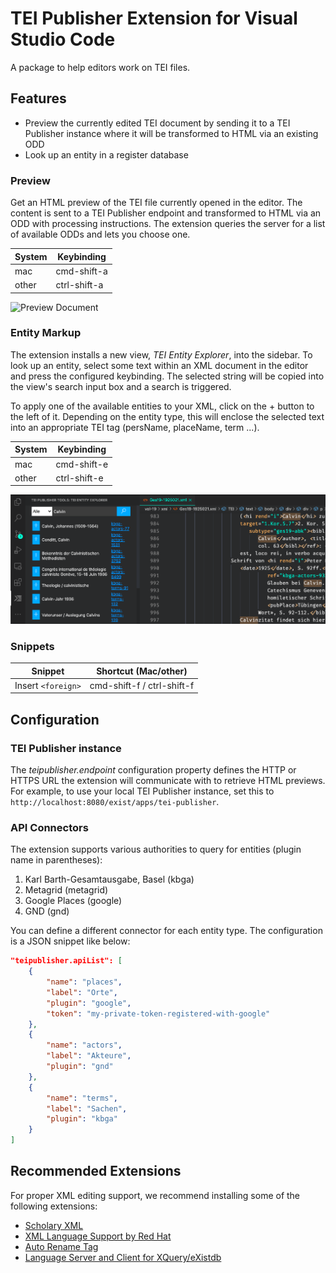 # TEI Publisher Extension for Visual Studio Code

A package to help editors work on TEI files.

## Features

* Preview the currently edited TEI document by sending it to a TEI Publisher instance where it will be transformed to HTML via an existing ODD
* Look up an entity in a register database
### Preview

Get an HTML preview of the TEI file currently opened in the editor. The content is sent to a TEI Publisher endpoint and transformed to HTML via an ODD with processing instructions. The extension queries the server for a list of available ODDs and lets you choose one.

System | Keybinding
---------|----------
 mac | cmd-shift-a
 other | ctrl-shift-a

![Preview Document](media/screen-preview.gif)

### Entity Markup

The extension installs a new view, _TEI Entity Explorer_, into the sidebar. To look up an entity, select some text within an XML document in the editor and press the configured keybinding. The selected string will be copied into the view's search input box and a search is triggered.

To apply one of the available entities to your XML, click on the + button to the left of it. Depending on the entity type, this will enclose the selected text into an appropriate TEI tag (persName, placeName, term ...).

System | Keybinding
---------|----------
 mac | cmd-shift-e
 other | ctrl-shift-e

![TEI Entity Explorer](media/vscode-entity-explorer.png)

 ### Snippets

Snippet | Shortcut (Mac/other)
---------|----------
 Insert `<foreign>` | cmd-shift-f / ctrl-shift-f

## Configuration

### TEI Publisher instance

The _teipublisher.endpoint_ configuration property defines the HTTP or HTTPS URL the extension will communicate with to retrieve HTML previews. For example, to use your local TEI Publisher instance, set this to `http://localhost:8080/exist/apps/tei-publisher`.

### API Connectors

The extension supports various authorities to query for entities (plugin name in parentheses):

1. Karl Barth-Gesamtausgabe, Basel (kbga)
2. Metagrid (metagrid)
3. Google Places (google)
4. GND (gnd)

You can define a different connector for each entity type. The configuration is a JSON snippet like below:

```json
"teipublisher.apiList": [
    {
        "name": "places",
        "label": "Orte",
        "plugin": "google",
        "token": "my-private-token-registered-with-google"
    },
    {
        "name": "actors",
        "label": "Akteure",
        "plugin": "gnd"
    },
    {
        "name": "terms",
        "label": "Sachen",
        "plugin": "kbga"
    }
]
```

## Recommended Extensions

For proper XML editing support, we recommend installing some of the following extensions:

* [Scholary XML](https://marketplace.visualstudio.com/items?itemName=raffazizzi.sxml)
* [XML Language Support by Red Hat](https://marketplace.visualstudio.com/items?itemName=redhat.vscode-xml)
* [Auto Rename Tag](https://marketplace.visualstudio.com/items?itemName=formulahendry.auto-rename-tag)
* [Language Server and Client for XQuery/eXistdb](https://marketplace.visualstudio.com/items?itemName=eXist-db.existdb-vscode)
